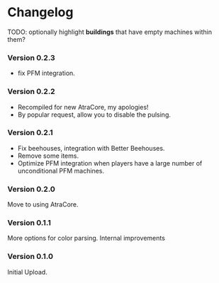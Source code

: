 ﻿Changelog
===========

TODO: optionally highlight **buildings** that have empty machines within them?

### Version 0.2.3
* fix PFM integration.

### Version 0.2.2
* Recompiled for new AtraCore, my apologies!
* By popular request, allow you to disable the pulsing.

### Version 0.2.1
* Fix beehouses, integration with Better Beehouses.
* Remove some items.
* Optimize PFM integration when players have a large number of unconditional PFM machines.

### Version 0.2.0

Move to using AtraCore.

### Version 0.1.1

More options for color parsing. Internal improvements

### Version 0.1.0

Initial Upload.